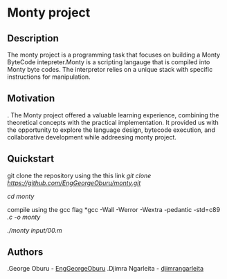 # Monty project

## Description
The monty project is a programming task that focuses on building a Monty ByteCode intepreter.Monty is a scripting langauge that is compiled into Monty byte codes. The interpretor relies on a unique stack with specific instructions for manipulation.

## Motivation
. The Monty project offered a valuable learning experience, combining the theoretical concepts with the practical implementation. It provided us with the opportunity to explore the language design, bytecode execution, and collaborative development while addreesing monty project. 

## Quickstart

git clone the repository using the this link
*git clone https://github.com/EngGeorgeOburu/monty.git*

*cd monty*

compile using the gcc flag *gcc -Wall -Werror -Wextra -pedantic -std=c89 *.c -o monty*

*./monty input/00.m*

## Authors

.George Oburu -  [EngGeorgeOburu](https://github.com/EngGeorgeOburu)
.Djimra Ngarleita - [ djimrangarleita ](https://github.com/djimrangarleita) 
